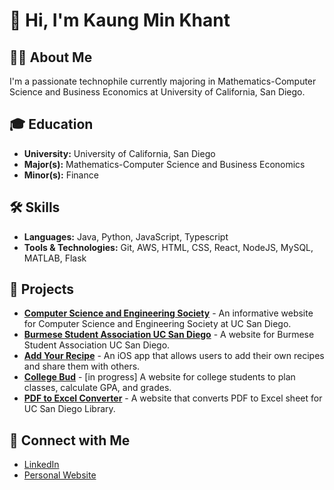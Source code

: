 # 👋 Hi, I'm Kaung Min Khant

## 👩‍💻 About Me

I'm a passionate technophile currently majoring in Mathematics-Computer Science and Business Economics at University of California, San Diego. 

## 🎓 Education

- **University:** University of California, San Diego
- **Major(s):** Mathematics-Computer Science and Business Economics
- **Minor(s):** Finance

## 🛠️ Skills

- **Languages:** Java, Python, JavaScript, Typescript
- **Tools & Technologies:** Git, AWS, HTML, CSS, React, NodeJS, MySQL, MATLAB, Flask

## 🌟 Projects

- [**Computer Science and Engineering Society**](https://github.com/Will-Hsu/cses_webdev) - An informative website for Computer Science and Engineering Society at UC San Diego.
- [**Burmese Student Association UC San Diego**](https://github.com/kaung-min-khant/bursa-ucsd) - A website for Burmese Student Association UC San Diego.
- [**Add Your Recipe**](https://github.com/kaung-min-khant/add-your-recipe) - An iOS app that allows users to add their own recipes and share them with others.
- [**College Bud**](https://github.com/kaung-min-khant/college-bud) - [in progress] A website for college students to plan classes, calculate GPA, and grades.
- [**PDF to Excel Converter**](https://github.com/kaung-min-khant/circuit) - A website that converts PDF to Excel sheet for UC San Diego Library.


## 🤝 Connect with Me

- [LinkedIn](https://www.linkedin.com/in/kaungminkhant/)
- [Personal Website](https://www.kaungminkhant.com/)


